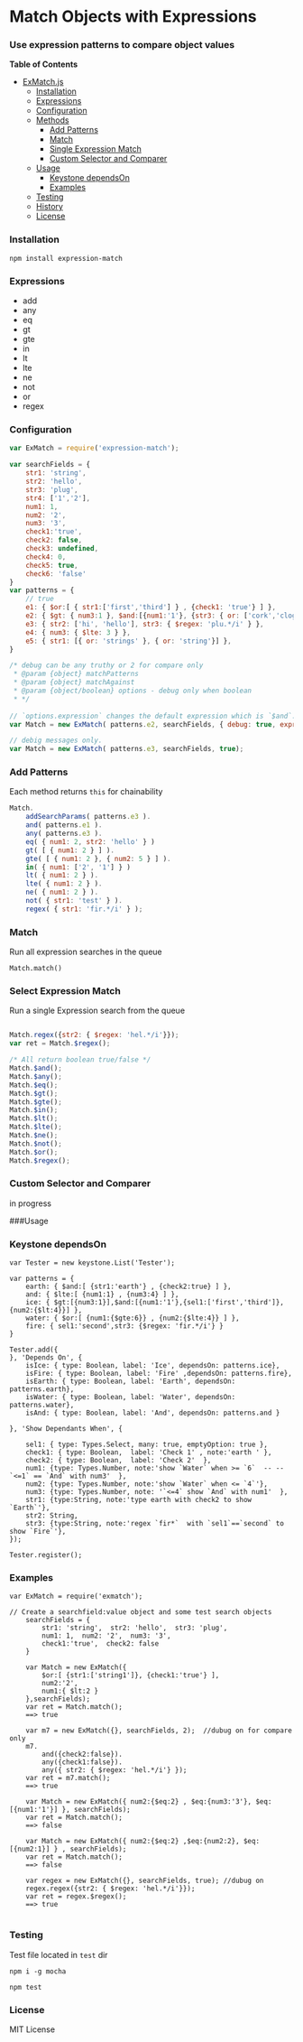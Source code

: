 # Match Objects with Expressions
### Use expression patterns to compare object values

**Table of Contents**

- [ExMatch.js](#expression-matcher)
	- [Installation](#installation)
	- [Expressions](#expressions)
	- [Configuration](#configuration)
	- [Methods](#add-patterns)
		- [Add Patterns](#add-patterns)
		- [Match](#match)
		- [Single Expression Match](#select-expression-match)
		- [Custom Selector and Comparer](#custom-selector-and-comparer)	
	- [Usage](#usage)
		- [Keystone dependsOn](#keystone-dependson)
		- [Examples](#examples)
	- [Testing](#testing)
	- [History](https://github.com/inquisive/expression-match/blob/master/HISTORY.md) 
	- [License](#license)


### Installation
```
npm install expression-match
```
### Expressions
  * add
  * any
  * eq
  * gt
  * gte
  * in
  * lt
  * lte
  * ne
  * not
  * or
  * regex

### Configuration
```javascript
var ExMatch = require('expression-match');

var searchFields = {
	str1: 'string',
	str2: 'hello',
	str3: 'plug',
	str4: ['1','2'],
	num1: 1,
	num2: '2',
	num3: '3',
	check1:'true',
	check2: false,
	check3: undefined,
	check4: 0,
	check5: true,
	check6: 'false'
}
var patterns = {
	// true
	e1: { $or:[ { str1:['first','third'] } , {check1: 'true'} ] },
	e2: { $gt: { num3:1 }, $and:[{num1:'1'}, {str3: { or: ['cork','clog','plug'] } }, {num2:{$lt:4}}] },
	e3: { str2: ['hi', 'hello'], str3: { $regex: 'plu.*/i' } },
	e4: { num3: { $lte: 3 } },
	e5: { str1: [{ or: 'strings' }, { or: 'string'}] },
}

/* debug can be any truthy or 2 for compare only
 * @param {object} matchPatterns
 * @param {object} matchAgainst
 * @param {object/boolean} options - debug only when boolean 
 * */
 
// `options.expression` changes the default expression which is `$and`.  
var Match = new ExMatch( patterns.e2, searchFields, { debug: true, expression: '$and' });  

// debig messages only.  
var Match = new ExMatch( patterns.e3, searchFields, true);
```

### Add Patterns
Each method returns `this` for chainability
```javascript
Match.
	addSearchParams( patterns.e3 ).
	and( patterns.e1 ).
	any( patterns.e3 ).
	eq( { num1: 2, str2: 'hello' } )
	gt( [ { num1: 2 } ] ).
	gte( [ { num1: 2 }, { num2: 5 } ] ).
	in( { num1: ['2', '1'] } )
	lt( { num1: 2 } ).
	lte( { num1: 2 } ).
	ne( { num1: 2 } ).
	not( { str1: 'test' } ).
	regex( { str1: 'fir.*/i' } );

```

### Match
Run all expression searches in the queue
```
Match.match()
```

### Select Expression Match
Run a single Expression search from the queue
```javascript

Match.regex({str2: { $regex: 'hel.*/i'}});
var ret = Match.$regex();

/* All return boolean true/false */
Match.$and();
Match.$any(); 
Match.$eq();
Match.$gt();
Match.$gte();
Match.$in();
Match.$lt();
Match.$lte();
Match.$ne();
Match.$not();
Match.$or();
Match.$regex();

```

### Custom Selector and Comparer
in progress

###Usage

### Keystone dependsOn
```
var Tester = new keystone.List('Tester');

var patterns = {
	earth: { $and:[ {str1:'earth'} , {check2:true} ] },
	and: { $lte:[ {num1:1} , {num3:4} ] },
	ice: { $gt:[{num3:1}],$and:[{num1:'1'},{sel1:['first','third']},{num2:{$lt:4}}] },
	water: { $or:[ {num1:{$gte:6}} , {num2:{$lte:4}} ] },
	fire: { sel1:'second',str3: {$regex: 'fir.*/i'} }
}

Tester.add({
}, 'Depends On', {
	isIce: { type: Boolean, label: 'Ice', dependsOn: patterns.ice},
	isFire: { type: Boolean, label: 'Fire' ,dependsOn: patterns.fire},
	isEarth: { type: Boolean, label: 'Earth', dependsOn: patterns.earth},
	isWater: { type: Boolean, label: 'Water', dependsOn: patterns.water},
	isAnd: { type: Boolean, label: 'And', dependsOn: patterns.and }

}, 'Show Dependants When', {

    sel1: { type: Types.Select, many: true, emptyOption: true },
	check1: { type: Boolean,  label: 'Check 1' , note:'earth ' },
	check2: { type: Boolean,  label: 'Check 2'  },
	num1: {type: Types.Number, note:'show `Water` when >= `6`  -- --  `<=1` == `And` with num3'  },
	num2: {type: Types.Number, note:'show `Water` when <= `4`'},
	num3: {type: Types.Number, note: '`<=4` show `And` with num1'  },
	str1: {type:String, note:'type earth with check2 to show `Earth`'},
	str2: String,
	str3: {type:String, note:'regex `fir*`  with `sel1`==`second` to show `Fire`'},
});

Tester.register();

```
### Examples
```
var ExMatch = require('exmatch');

// Create a searchfield:value object and some test search objects
	searchFields = {
		str1: 'string',  str2: 'hello',  str3: 'plug',
		num1: 1,  num2: '2',  num3: '3', 
        check1:'true',  check2: false
	}
	
    var Match = new ExMatch({
    	$or:[ {str1:['string1']}, {check1:'true'} ],
        num2:'2',
        num1:{ $lt:2 }
    },searchFields);
    var ret = Match.match();
    ==> true
    
    var m7 = new ExMatch({}, searchFields, 2);  //dubug on for compare only
	m7.
    	and({check2:false}).
		any({check1:false}).
		any({ str2: { $regex: 'hel.*/i'} });
	var ret = m7.match();
	==> true
    
    var Match = new ExMatch({ num2:{$eq:2} , $eq:{num3:'3'}, $eq:[{num1:'1'}] }, searchFields);
    var ret = Match.match();
    ==> false
    
    var Match = new ExMatch({ num2:{$eq:2} ,$eq:{num2:2}, $eq:[{num2:1}] } , searchFields);
    var ret = Match.match();
    ==> false
    
    var regex = new ExMatch({}, searchFields, true); //dubug on
	regex.regex({str2: { $regex: 'hel.*/i'}});
	var ret = regex.$regex();
	==> true
   

```

### Testing
Test file located in `test` dir
```
npm i -g mocha

npm test

```


### License
MIT License

